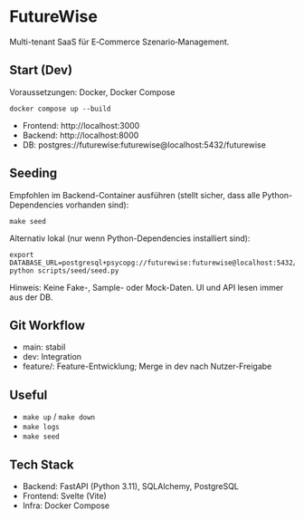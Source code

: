 # FutureWise

Multi-tenant SaaS für E‑Commerce Szenario‑Management.

## Start (Dev)

Voraussetzungen: Docker, Docker Compose

```
docker compose up --build
```

- Frontend: http://localhost:3000
- Backend: http://localhost:8000
- DB: postgres://futurewise:futurewise@localhost:5432/futurewise

## Seeding

Empfohlen im Backend-Container ausführen (stellt sicher, dass alle Python-Dependencies vorhanden sind):

```
make seed
```

Alternativ lokal (nur wenn Python-Dependencies installiert sind):
```
export DATABASE_URL=postgresql+psycopg://futurewise:futurewise@localhost:5432/futurewise
python scripts/seed/seed.py
```

Hinweis: Keine Fake-, Sample- oder Mock-Daten. UI und API lesen immer aus der DB.

## Git Workflow

- main: stabil
- dev: Integration
- feature/<name>: Feature-Entwicklung; Merge in dev nach Nutzer-Freigabe

## Useful

- `make up` / `make down`
- `make logs`
- `make seed`

## Tech Stack

- Backend: FastAPI (Python 3.11), SQLAlchemy, PostgreSQL
- Frontend: Svelte (Vite)
- Infra: Docker Compose
